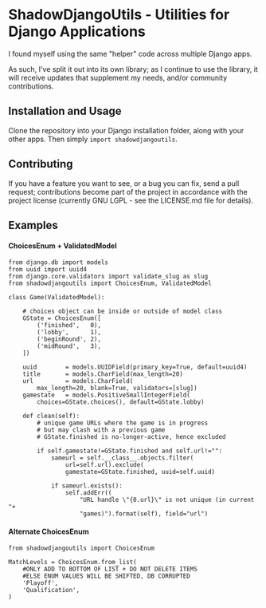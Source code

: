 # ShadowDjangoUtils - Utilities for Django Applications

I found myself using the same "helper" code across multiple Django apps.

As such, I've split it out into its own library; as I continue to use the
library, it will receive updates that supplement my needs, and/or community
contributions.

## Installation and Usage

Clone the repository into your Django installation folder, along with your other
apps. Then simply `import shadowdjangoutils`.

## Contributing

If you have a feature you want to see, or a bug you can fix, send a pull
request; contributions become part of the project in accordance with the project
license (currently GNU LGPL - see the LICENSE.md file for details).

## Examples

#### ChoicesEnum + ValidatedModel

    from django.db import models
    from uuid import uuid4
    from django.core.validators import validate_slug as slug
    from shadowdjangoutils import ChoicesEnum, ValidatedModel

    class Game(ValidatedModel):

        # choices object can be inside or outside of model class
        GState = ChoicesEnum([
            ('finished',   0),
            ('lobby',      1),
            ('beginRound', 2),
            ('midRound',   3),
        ])

        uuid        = models.UUIDField(primary_key=True, default=uuid4)
        title       = models.CharField(max_length=20)
        url         = models.CharField(
            max_length=20, blank=True, validators=[slug])
        gamestate   = models.PositiveSmallIntegerField(
            choices=GState.choices(), default=GState.lobby)

        def clean(self):
            # unique game URLs where the game is in progress
            # but may clash with a previous game
            # GState.finished is no-longer-active, hence excluded

            if self.gamestate!=GState.finished and self.url!="":
                sameurl = self.__class__.objects.filter(
                    url=self.url).exclude(
                    gamestate=GState.finished, uuid=self.uuid)

                if sameurl.exists():
                    self.addErr((
                        "URL handle \"{0.url}\" is not unique (in current "+
                        "games)").format(self), field="url")

#### Alternate ChoicesEnum

    from shadowdjangoutils import ChoicesEnum

    MatchLevels = ChoicesEnum.from_list(
        #ONLY ADD TO BOTTOM OF LIST + DO NOT DELETE ITEMS
        #ELSE ENUM VALUES WILL BE SHIFTED, DB CORRUPTED
        'Playoff',
        'Qualification',
    )
